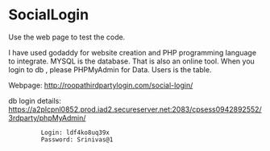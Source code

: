 # SocialLogin

Use the web page to test the code.

I have used godaddy for website creation and PHP programming language to integrate. MYSQL is the database. That is also an online tool.
When you login to db , please PHPMyAdmin for Data. Users is the table.


Webpage: http://roopathirdpartylogin.com/social-login/

db login details: 
https://a2plcpnl0852.prod.iad2.secureserver.net:2083/cpsess0942892552/3rdparty/phpMyAdmin/
             
             Login: ldf4ko8uq39x
             Password: Srinivas@1
